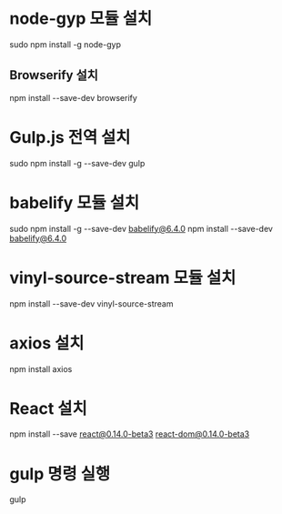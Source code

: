 # node-gyp 모듈 설치
sudo npm install -g node-gyp

## Browserify 설치
npm install --save-dev browserify

# Gulp.js 전역 설치
sudo npm install -g --save-dev gulp

# babelify 모듈 설치
sudo npm install -g --save-dev babelify@6.4.0
npm install --save-dev babelify@6.4.0

# vinyl-source-stream 모듈 설치
npm install --save-dev vinyl-source-stream

# axios 설치
npm install axios

# React 설치
npm install --save react@0.14.0-beta3 react-dom@0.14.0-beta3

# gulp 명령 실행
gulp

